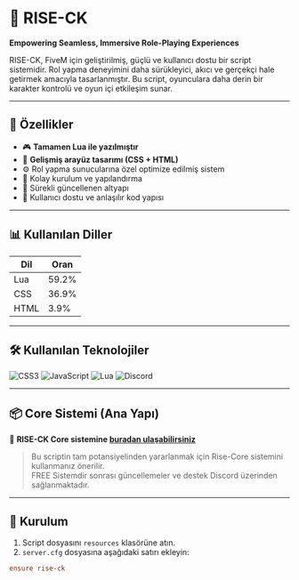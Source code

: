 # 🌌 RISE-CK

**Empowering Seamless, Immersive Role-Playing Experiences**

RISE-CK, FiveM için geliştirilmiş, güçlü ve kullanıcı dostu bir script sistemidir. Rol yapma deneyimini daha sürükleyici, akıcı ve gerçekçi hale getirmek amacıyla tasarlanmıştır. Bu script, oyunculara daha derin bir karakter kontrolü ve oyun içi etkileşim sunar.

---

## 🚀 Özellikler

- 🎮 **Tamamen Lua ile yazılmıştır**
- 🎨 **Gelişmiş arayüz tasarımı (CSS + HTML)**
- ⚙️ Rol yapma sunucularına özel optimize edilmiş sistem
- 🧩 Kolay kurulum ve yapılandırma
- 🔄 Sürekli güncellenen altyapı
- 🧠 Kullanıcı dostu ve anlaşılır kod yapısı

---

## 📊 Kullanılan Diller

| Dil      | Oran    |
|----------|---------|
| Lua      | 59.2%   |
| CSS      | 36.9%   |
| HTML     | 3.9%    |

---

## 🛠️ Kullanılan Teknolojiler

![CSS3](https://img.shields.io/badge/CSS3-1572B6?style=for-the-badge&logo=css3&logoColor=white)
![JavaScript](https://img.shields.io/badge/JavaScript-F7DF1E?style=for-the-badge&logo=javascript&logoColor=000)
![Lua](https://img.shields.io/badge/Lua-2C2D72?style=for-the-badge&logo=lua&logoColor=white)
![Discord](https://img.shields.io/badge/Discord-5865F2?style=for-the-badge&logo=discord&logoColor=white)

---

## 📦 Core Sistemi (Ana Yapı)

🔗 **RISE-CK Core sistemine [buradan ulaşabilirsiniz](https://risedevelopment.tebex.io/package/6628767)**

> Bu scriptin tam potansiyelinden yararlanmak için Rise-Core sistemini kullanmanız önerilir.  
FREE Sistemdir sonrası güncellemeler ve destek Discord üzerinden sağlanmaktadır.

---

## 📁 Kurulum

1. Script dosyasını `resources` klasörüne atın.
2. `server.cfg` dosyasına aşağıdaki satırı ekleyin:

```cfg
ensure rise-ck
